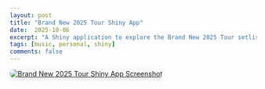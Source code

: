 ```yaml
---
layout: post
title: "Brand New 2025 Tour Shiny App"
date:  2025-10-06
excerpt: "A Shiny application to explore the Brand New 2025 Tour setlist data."
tags: [music, personal, shiny]
comments: false
---
```



<a href="https://sarahymurphy.shinyapps.io/brandnew-2025tour/">
<img src="../assets/img/brandnew-shinyapp.png" alt="Brand New 2025 Tour Shiny App Screenshot" style="max-width: 100%; height: auto; border-radius: 8px; box-shadow: 0 2px 8px rgba(0,0,0,0.1); margin-bottom: 20px;">
</a>